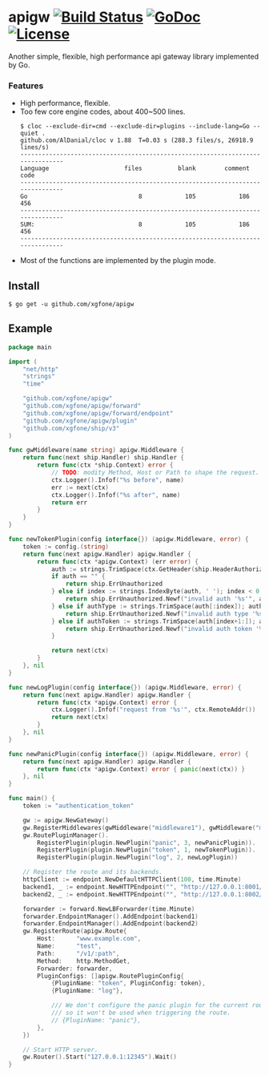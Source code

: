 # apigw [![Build Status](https://travis-ci.org/xgfone/apigw.svg?branch=master)](https://travis-ci.org/xgfone/apigw) [![GoDoc](https://godoc.org/github.com/xgfone/apigw?status.svg)](http://godoc.org/github.com/xgfone/apigw) [![License](https://img.shields.io/badge/License-Apache%202.0-blue.svg?style=flat-square)](https://raw.githubusercontent.com/xgfone/apigw/master/LICENSE)

Another simple, flexible, high performance api gateway library implemented by Go.


### Features
- High performance, flexible.
- Too few core engine codes, about 400~500 lines.
    ```shell
    $ cloc --exclude-dir=cmd --exclude-dir=plugins --include-lang=Go --quiet .
    github.com/AlDanial/cloc v 1.88  T=0.03 s (288.3 files/s, 26918.9 lines/s)
    -------------------------------------------------------------------------------
    Language                     files          blank        comment           code
    -------------------------------------------------------------------------------
    Go                               8            105            186            456
    -------------------------------------------------------------------------------
    SUM:                             8            105            186            456
    -------------------------------------------------------------------------------
    ```
- Most of the functions are implemented by the plugin mode.


## Install
```shell
$ go get -u github.com/xgfone/apigw
```


## Example
```go
package main

import (
	"net/http"
	"strings"
	"time"

	"github.com/xgfone/apigw"
	"github.com/xgfone/apigw/forward"
	"github.com/xgfone/apigw/forward/endpoint"
	"github.com/xgfone/apigw/plugin"
	"github.com/xgfone/ship/v3"
)

func gwMiddleware(name string) apigw.Middleware {
	return func(next ship.Handler) ship.Handler {
		return func(ctx *ship.Context) error {
			// TODO: modity Method, Host or Path to shape the request.
			ctx.Logger().Infof("%s before", name)
			err := next(ctx)
			ctx.Logger().Infof("%s after", name)
			return err
		}
	}
}

func newTokenPlugin(config interface{}) (apigw.Middleware, error) {
	token := config.(string)
	return func(next apigw.Handler) apigw.Handler {
		return func(ctx *apigw.Context) (err error) {
			auth := strings.TrimSpace(ctx.GetHeader(ship.HeaderAuthorization))
			if auth == "" {
				return ship.ErrUnauthorized
			} else if index := strings.IndexByte(auth, ' '); index < 0 {
				return ship.ErrUnauthorized.Newf("invalid auth '%s'", auth)
			} else if authType := strings.TrimSpace(auth[:index]); authType != "token" {
				return ship.ErrUnauthorized.Newf("invalid auth type '%s'", authType)
			} else if authToken := strings.TrimSpace(auth[index+1:]); authToken != token {
				return ship.ErrUnauthorized.Newf("invalid auth token '%s'", authToken)
			}

			return next(ctx)
		}
	}, nil
}

func newLogPlugin(config interface{}) (apigw.Middleware, error) {
	return func(next apigw.Handler) apigw.Handler {
		return func(ctx *apigw.Context) error {
			ctx.Logger().Infof("request from '%s'", ctx.RemoteAddr())
			return next(ctx)
		}
	}, nil
}

func newPanicPlugin(config interface{}) (apigw.Middleware, error) {
	return func(next apigw.Handler) apigw.Handler {
		return func(ctx *apigw.Context) error { panic(next(ctx)) }
	}, nil
}

func main() {
	token := "authentication_token"

	gw := apigw.NewGateway()
	gw.RegisterMiddlewares(gwMiddleware("middleware1"), gwMiddleware("middleware2"))
	gw.RoutePluginManager().
		RegisterPlugin(plugin.NewPlugin("panic", 3, newPanicPlugin)).
		RegisterPlugin(plugin.NewPlugin("token", 1, newTokenPlugin)).
		RegisterPlugin(plugin.NewPlugin("log", 2, newLogPlugin))

	// Register the route and its backends.
	httpClient := endpoint.NewDefaultHTTPClient(100, time.Minute)
	backend1, _ := endpoint.NewHTTPEndpoint("", "http://127.0.0.1:8001/:path", httpClient)
	backend2, _ := endpoint.NewHTTPEndpoint("", "http://127.0.0.1:8002/:path", httpClient)

	forwarder := forward.NewLBForwarder(time.Minute)
	forwarder.EndpointManager().AddEndpoint(backend1)
	forwarder.EndpointManager().AddEndpoint(backend2)
	gw.RegisterRoute(apigw.Route{
		Host:      "www.example.com",
		Name:      "test",
		Path:      "/v1/:path",
		Method:    http.MethodGet,
		Forwarder: forwarder,
		PluginConfigs: []apigw.RoutePluginConfig{
			{PluginName: "token", PluginConfig: token},
			{PluginName: "log"},

			/// We don't configure the panic plugin for the current route,
			/// so it won't be used when triggering the route.
			// {PluginName: "panic"},
		},
	})

	// Start HTTP server.
	gw.Router().Start("127.0.0.1:12345").Wait()
}
```
